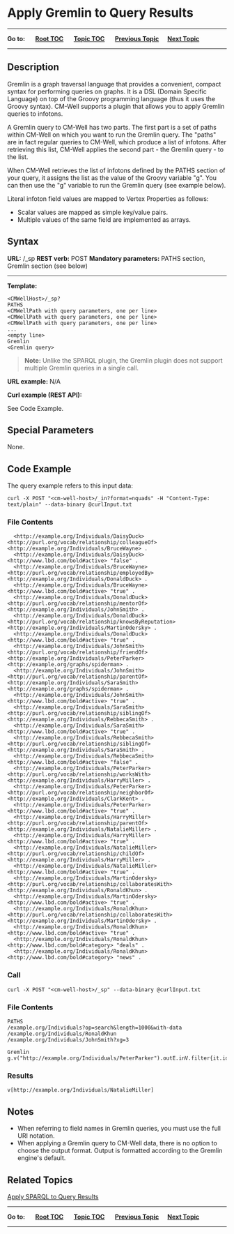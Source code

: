 # Apply Gremlin to Query Results

----

**Go to:** &nbsp;&nbsp;&nbsp;&nbsp; [**Root TOC**](CM-Well.RootTOC.md) &nbsp;&nbsp;&nbsp;&nbsp; [**Topic TOC**](API.TOC.md) &nbsp;&nbsp;&nbsp;&nbsp; [**Previous Topic**](API.Query.ApplySPARQLToEntireGraph.md)&nbsp;&nbsp;&nbsp;&nbsp; [**Next Topic**](API.Query.DataStatistics.md)  

----

## Description

Gremlin is a graph traversal language that provides a convenient, compact syntax for performing queries on graphs. It is a DSL (Domain Specific Language) on top of the Groovy programming language (thus it uses the Groovy syntax). CM-Well supports a plugin that allows you to apply Gremlin queries to infotons.

A Gremlin query to CM-Well has two parts. The first part is a set of paths within CM-Well on which you want to run the Gremlin query. The "paths" are in fact regular queries to CM-Well, which produce a list of infotons. After retrieving this list, CM-Well applies the second part - the Gremlin query - to the list.

When CM-Well retrieves the list of infotons defined by the PATHS section of your query, it assigns the list as the value of the Groovy variable "g". You can then use the "g" variable to run the Gremlin query (see example below).

Literal infoton field values are mapped to Vertex Properties as follows:

* Scalar values are mapped as simple key/value pairs.
* Multiple values of the same field are implemented as arrays.

## Syntax

**URL:** <CMWellHost>/_sp
**REST verb:** POST
**Mandatory parameters:** PATHS section, Gremlin section (see below)

----------

**Template:**

    <CMWellHost>/_sp? 
    PATHS
    <CMWellPath with query parameters, one per line>
    <CMWellPath with query parameters, one per line>
    <CMWellPath with query parameters, one per line>
    ...
    <empty line>
    Gremlin
    <Gremlin query>

>**Note:** Unlike the SPARQL plugin, the Gremlin plugin does not support multiple Gremlin queries in a single call.

**URL example:** N/A

**Curl example (REST API):**

See Code Example.

## Special Parameters

None.

## Code Example

The query example refers to this input data:

    curl -X POST "<cm-well-host>/_in?format=nquads" -H "Content-Type: text/plain" --data-binary @curlInput.txt

### File Contents

      <http://example.org/Individuals/DaisyDuck> <http://purl.org/vocab/relationship/colleagueOf> <http://example.org/Individuals/BruceWayne> .
      <http://example.org/Individuals/DaisyDuck> <http://www.lbd.com/bold#active> "false" .
      <http://example.org/Individuals/BruceWayne> <http://purl.org/vocab/relationship/employedBy> <http://example.org/Individuals/DonaldDuck> .
      <http://example.org/Individuals/BruceWayne> <http://www.lbd.com/bold#active> "true" .
      <http://example.org/Individuals/DonaldDuck> <http://purl.org/vocab/relationship/mentorOf> <http://example.org/Individuals/JohnSmith> .
      <http://example.org/Individuals/DonaldDuck> <http://purl.org/vocab/relationship/knowsByReputation> <http://example.org/Individuals/MartinOdersky> .
      <http://example.org/Individuals/DonaldDuck> <http://www.lbd.com/bold#active> "true" .
      <http://example.org/Individuals/JohnSmith> <http://purl.org/vocab/relationship/friendOf> <http://example.org/Individuals/PeterParker> <http://example.org/graphs/spiderman> .
      <http://example.org/Individuals/JohnSmith> <http://purl.org/vocab/relationship/parentOf> <http://example.org/Individuals/SaraSmith> <http://example.org/graphs/spiderman> .
      <http://example.org/Individuals/JohnSmith> <http://www.lbd.com/bold#active> "true" .
      <http://example.org/Individuals/SaraSmith> <http://purl.org/vocab/relationship/siblingOf> <http://example.org/Individuals/RebbecaSmith> .
      <http://example.org/Individuals/SaraSmith> <http://www.lbd.com/bold#active> "true" .
      <http://example.org/Individuals/RebbecaSmith> <http://purl.org/vocab/relationship/siblingOf> <http://example.org/Individuals/SaraSmith> .
      <http://example.org/Individuals/RebbecaSmith> <http://www.lbd.com/bold#active> "false" .
      <http://example.org/Individuals/PeterParker> <http://purl.org/vocab/relationship/worksWith> <http://example.org/Individuals/HarryMiller> .
      <http://example.org/Individuals/PeterParker> <http://purl.org/vocab/relationship/neighborOf> <http://example.org/Individuals/ClarkKent> .
      <http://example.org/Individuals/PeterParker> <http://www.lbd.com/bold#active> "true" .
      <http://example.org/Individuals/HarryMiller> <http://purl.org/vocab/relationship/parentOf> <http://example.org/Individuals/NatalieMiller> .
      <http://example.org/Individuals/HarryMiller> <http://www.lbd.com/bold#active> "true" .
      <http://example.org/Individuals/NatalieMiller> <http://purl.org/vocab/relationship/childOf> <http://example.org/Individuals/HarryMiller> .
      <http://example.org/Individuals/NatalieMiller> <http://www.lbd.com/bold#active> "true" .
      <http://example.org/Individuals/MartinOdersky> <http://purl.org/vocab/relationship/collaboratesWith> <http://example.org/Individuals/RonaldKhun> .
      <http://example.org/Individuals/MartinOdersky> <http://www.lbd.com/bold#active> "true" .
      <http://example.org/Individuals/RonaldKhun> <http://purl.org/vocab/relationship/collaboratesWith> <http://example.org/Individuals/MartinOdersky> .
      <http://example.org/Individuals/RonaldKhun> <http://www.lbd.com/bold#active> "true" .
      <http://example.org/Individuals/RonaldKhun> <http://www.lbd.com/bold#category> "deals" .
      <http://example.org/Individuals/RonaldKhun> <http://www.lbd.com/bold#category> "news" .

### Call

    curl -X POST "<cm-well-host>/_sp" --data-binary @curlInput.txt

### File Contents

    PATHS
    /example.org/Individuals?op=search&length=1000&with-data
    /example.org/Individuals/RonaldKhun
    /example.org/Individuals/JohnSmith?xg=3
    
    Gremlin
    g.v("http://example.org/Individuals/PeterParker").outE.inV.filter{it.id.matches(".*Miller.*")}.outE.inV

### Results

`v[http://example.org/Individuals/NatalieMiller]`    

## Notes

* When referring to field names in Gremlin queries, you must use the full URI notation.
* When applying a Gremlin query to CM-Well data, there is no option to choose the output format. Output is formatted according to the Gremlin engine's default.

## Related Topics
[Apply SPARQL to Query Results](API.Query.ApplySPARQLToQueryResults.md)

----

**Go to:** &nbsp;&nbsp;&nbsp;&nbsp; [**Root TOC**](CM-Well.RootTOC.md) &nbsp;&nbsp;&nbsp;&nbsp; [**Topic TOC**](API.TOC.md) &nbsp;&nbsp;&nbsp;&nbsp; [**Previous Topic**](API.Query.ApplySPARQLToEntireGraph.md)&nbsp;&nbsp;&nbsp;&nbsp; [**Next Topic**](API.Query.DataStatistics.md)  

----